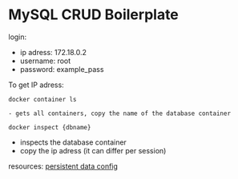 # MySQL CRUD Boilerplate


login: 
- ip adress: 172.18.0.2 
- username: root
- password: example_pass

To get IP adress:
``` Terminal
docker container ls 
```
    - gets all containers, copy the name of the database container
``` Terminal
docker inspect {dbname}
```
  - inspects the database container
  - copy the ip adress (it can differ per session)


resources:
[persistent data config](https://tecadmin.net/docker-compose-persistent-mysql-data/)




